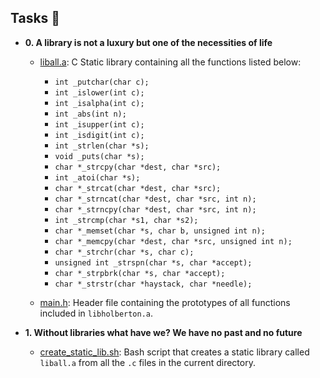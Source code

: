 ## Tasks :page_with_curl:

* **0. A library is not a luxury but one of the necessities of life**
  * [liball.a](./liball.a): C Static library containing all the functions
  listed below:
    * `int _putchar(char c);`
    * `int _islower(int c);`
    * `int _isalpha(int c);`
    * `int _abs(int n);`
    * `int _isupper(int c);`
    * `int _isdigit(int c);`
    * `int _strlen(char *s);`
    * `void _puts(char *s);`
    * `char *_strcpy(char *dest, char *src);`
    * `int _atoi(char *s);`
    * `char *_strcat(char *dest, char *src);`
    * `char *_strncat(char *dest, char *src, int n);`
    * `char *_strncpy(char *dest, char *src, int n);`
    * `int _strcmp(char *s1, char *s2);`
    * `char *_memset(char *s, char b, unsigned int n);`
    * `char *_memcpy(char *dest, char *src, unsigned int n);`
    * `char *_strchr(char *s, char c);`
    * `unsigned int _strspn(char *s, char *accept);`
    * `char *_strpbrk(char *s, char *accept);`
    * `char *_strstr(char *haystack, char *needle);`

  * [main.h](./main.h): Header file containing the prototypes of all functions
  included in `libholberton.a`.

* **1. Without libraries what have we? We have no past and no future**
  * [create_static_lib.sh](./create_static_lib.sh): Bash script that creates a static
  library called `liball.a` from all the `.c` files in the current directory.

